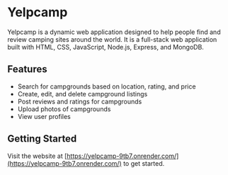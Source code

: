 # Yelpcamp 

Yelpcamp is a dynamic web application designed to help people find and review camping sites around the world. It is a full-stack web application built with HTML, CSS, JavaScript, Node.js, Express, and MongoDB.

## Features 

- Search for campgrounds based on location, rating, and price 
- Create, edit, and delete campground listings 
- Post reviews and ratings for campgrounds 
- Upload photos of campgrounds 
- View user profiles 

## Getting Started 

Visit the website at [https://yelpcamp-9tb7.onrender.com/](https://yelpcamp-9tb7.onrender.com/) to get started.
